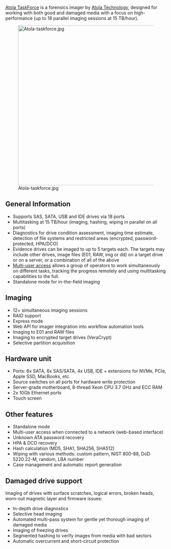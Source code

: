 [Atola TaskForce](https://atola.com/products/taskforce/) is a forensics
imager by [Atola Technology](https://atola.com/), designed for working
with both good and damaged media with a focus on high-performance (up to
18 parallel imaging sessions at 15 TB/hour).

<figure>
<img src="Atola-taskforce.jpg" title="Atola-taskforce.jpg" width="500"
alt="Atola-taskforce.jpg" />
<figcaption aria-hidden="true">Atola-taskforce.jpg</figcaption>
</figure>

## General Information

- Supports SAS, SATA, USB and IDE drives via 18 ports
- Multitasking at 15 TB/hour (imaging, hashing, wiping in parallel on
  all ports)
- Diagnostics for drive condition assessment, imaging time estimate,
  detection of file systems and restricted areas (encrypted,
  password-protected, HPA/DCO)
- Evidence drives can be imaged to up to 5 targets each. The targets may
  include other drives, image files (E01, RAW, img or dd) on a target
  drive or on a server, or a combination of all of the above
- [Multi-user
  access](https://atola.com/products/taskforce/multi-user.html) allows a
  group of operators to work simultaneously on different tasks, tracking
  the progress remotely and using multitasking capabilities to the full.
- Standalone mode for in-the-field imaging

## Imaging

- 12+ simultaneous imaging sessions
- RAID support
- Express mode
- Web API for imager integration into workflow automation tools
- Imaging to E01 and RAW files
- Imaging to encrypted target drives (VeraCrypt)
- Selective partition acquisition

## Hardware unit

- Ports: 6x SATA, 6x SAS/SATA, 4x USB, IDE + extensions for NVMe, PCIe,
  Apple SSD, MacBooks, etc.
- Source switches on all ports for hardware write protection
- Server-grade motherboard, 8-thread Xeon CPU 3.7 GHz and ECC RAM
- 2x 10Gb Ethernet ports
- Touch screen

## Other features

- Standalone mode
- Multi-user access when connected to a network (web-based interface)
- Unknown ATA password recovery
- HPA & DCO recovery
- Hash calculation (MD5, SHA1, SHA256, SHA512)
- Wiping with various methods: custom pattern, NIST 800-88, DoD
  5220.22-M, random, LBA number
- Case management and automatic report generation

## Damaged drive support

Imaging of drives with surface scratches, logical errors, broken heads,
worn-out magnetic layer and firmware issues:

- In-depth drive diagnostics
- Selective head imaging
- Automated multi-pass system for gentle yet thorough imaging of damaged
  media
- Imaging of freezing drives
- Segmented hashing to verify images from media with bad sectors
- Automatic overcurrent and short-circuit protection
